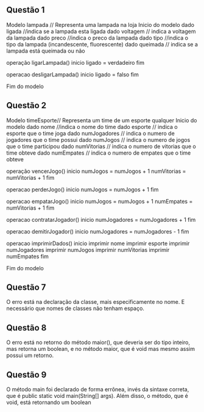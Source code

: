 ## Questão 1
Modelo lampada // Representa uma lampada na loja
Inicio do modelo 
    dado ligada //indica se a lampada esta ligada
    dado voltagem // indica a voltagem da lampada 
    dado preco //indica o preco da lampada 
    dado tipo //indica o tipo da lampada (incandescente, fluorescente)
    dado queimada // indica se a lampada está queimada ou não

operação ligarLampada()
inicio
    ligado = verdadeiro
fim

operacao desligarLampada()
inicio
    ligado = falso
fim


Fim do modelo

## Questão 2

Modelo timeEsporte// Representa um time de um esporte qualquer
Inicio do modelo 
    dado nome //indica o nome do time
    dado esporte // indica o esporte que o time joga 
    dado numJogadores // indica o numero de jogadores que o time possui
    dado numJogos // indica o numero de jogos que o time participou
    dado numVitorias // indica o numero de vitorias que o time obteve
    dado numEmpates // indica o numero de empates que o time obteve

operação vencerJogo()
inicio
    numJogos = numJogos + 1
    numVitorias = numVitorias + 1
fim

operacao perderJogo()
inicio
    numJogos = numJogos + 1
fim

operacao empatarJogo()
inicio
    numJogos = numJogos + 1
    numEmpates = numVitorias + 1
fim

operacao contratarJogador()
inicio
    numJogadores = numJogadores + 1
fim

operacao demitirJogador()
inicio
    numJogadores = numJogadores - 1
fim

operacao imprimirDados()
inicio
    imprimir nome
    imprimir esporte
    imprimir numJogadores 
    imprimir numJogos 
    imprimir numVitorias 
    imprimir numEmpates
fim

Fim do modelo

## Questão 7
O erro está na declaração da classe, mais especificamente no nome. E necessário que nomes de classes não tenham espaço.

## Questão 8
O erro está no retorno do método maior(), que deveria ser do tipo inteiro, mas retorna um boolean, e no método maior, que é void mas mesmo assim possui um retorno.

## Questão 9
O método main foi declarado de forma errônea, invés da sintaxe correta, que é public static void main(String[] args). Além disso, o método, que é void, está retornando um boolean
